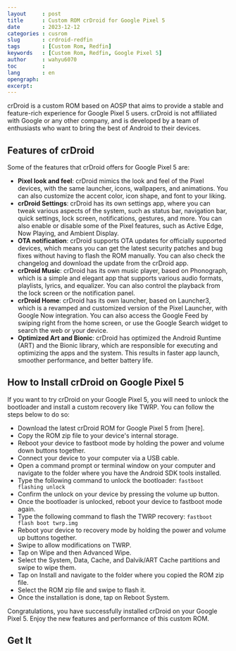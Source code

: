```yaml
---
layout     : post
title      : Custom ROM crDroid for Google Pixel 5
date       : 2023-12-12
categories : cusrom
slug       : crdroid-redfin
tags       : [Custom Rom, Redfin]
keywords   : [Custom Rom, Redfin, Google Pixel 5]
author     : wahyu6070
toc        : 
lang       : en
opengraph:
excerpt:
---
```



crDroid is a custom ROM based on AOSP that aims to provide a stable and feature-rich experience for Google Pixel 5 users. crDroid is not affiliated with Google or any other company, and is developed by a team of enthusiasts who want to bring the best of Android to their devices.

## Features of crDroid

Some of the features that crDroid offers for Google Pixel 5 are:

- **Pixel look and feel**: crDroid mimics the look and feel of the Pixel devices, with the same launcher, icons, wallpapers, and animations. You can also customize the accent color, icon shape, and font to your liking.
- **crDroid Settings**: crDroid has its own settings app, where you can tweak various aspects of the system, such as status bar, navigation bar, quick settings, lock screen, notifications, gestures, and more. You can also enable or disable some of the Pixel features, such as Active Edge, Now Playing, and Ambient Display.
- **OTA notification**: crDroid supports OTA updates for officially supported devices, which means you can get the latest security patches and bug fixes without having to flash the ROM manually. You can also check the changelog and download the update from the crDroid app.
- **crDroid Music**: crDroid has its own music player, based on Phonograph, which is a simple and elegant app that supports various audio formats, playlists, lyrics, and equalizer. You can also control the playback from the lock screen or the notification panel.
- **crDroid Home**: crDroid has its own launcher, based on Launcher3, which is a revamped and customized version of the Pixel Launcher, with Google Now integration. You can also access the Google Feed by swiping right from the home screen, or use the Google Search widget to search the web or your device.
- **Optimized Art and Bionic**: crDroid has optimized the Android Runtime (ART) and the Bionic library, which are responsible for executing and optimizing the apps and the system. This results in faster app launch, smoother performance, and better battery life.

## How to Install crDroid on Google Pixel 5

If you want to try crDroid on your Google Pixel 5, you will need to unlock the bootloader and install a custom recovery like TWRP. You can follow the steps below to do so:

- Download the latest crDroid ROM for Google Pixel 5 from [here].
- Copy the ROM zip file to your device's internal storage.
- Reboot your device to fastboot mode by holding the power and volume down buttons together.
- Connect your device to your computer via a USB cable.
- Open a command prompt or terminal window on your computer and navigate to the folder where you have the Android SDK tools installed.
- Type the following command to unlock the bootloader: `fastboot flashing unlock`
- Confirm the unlock on your device by pressing the volume up button.
- Once the bootloader is unlocked, reboot your device to fastboot mode again.
- Type the following command to flash the TWRP recovery: `fastboot flash boot twrp.img`
- Reboot your device to recovery mode by holding the power and volume up buttons together.
- Swipe to allow modifications on TWRP.
- Tap on Wipe and then Advanced Wipe.
- Select the System, Data, Cache, and Dalvik/ART Cache partitions and swipe to wipe them.
- Tap on Install and navigate to the folder where you copied the ROM zip file.
- Select the ROM zip file and swipe to flash it.
- Once the installation is done, tap on Reboot System.

Congratulations, you have successfully installed crDroid on your Google Pixel 5. Enjoy the new features and performance of this custom ROM.


## Get It

<!-- [Android 13 Official](https://sourceforge.net/projects/crdroid/files/redfin/9.x/) -->

